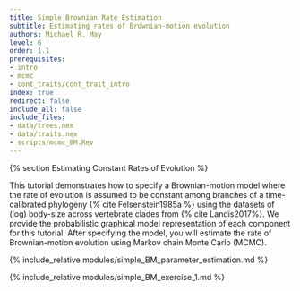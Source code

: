 ```yaml
---
title: Simple Brownian Rate Estimation
subtitle: Estimating rates of Brownian-motion evolution
authors: Michael R. May
level: 6
order: 1.1
prerequisites:
- intro
- mcmc
- cont_traits/cont_trait_intro
index: true
redirect: false
include_all: false
include_files:
- data/trees.nex
- data/traits.nex
- scripts/mcmc_BM.Rev
---
```


{% section Estimating Constant Rates of Evolution %}

This tutorial demonstrates how to specify a Brownian-motion model where the rate of evolution is assumed to be constant among branches of a time-calibrated phylogeny {% cite Felsenstein1985a %} using the datasets of (log) body-size across vertebrate clades from {% cite Landis2017%}. We provide the probabilistic graphical model representation of each component for this tutorial. After specifying the model, you will estimate the rate of Brownian-motion evolution using Markov chain Monte Carlo (MCMC).

{% include_relative modules/simple_BM_parameter_estimation.md %}

{% include_relative modules/simple_BM_exercise_1.md %}
